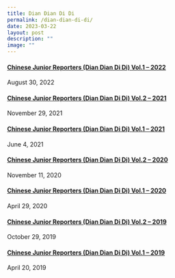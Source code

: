 ```yaml
---
title: Dian Dian Di Di
permalink: /dian-dian-di-di/
date: 2023-03-22
layout: post
description: ""
image: ""
---
```

<h4><strong><a title="Chinese Junior Reporters (Dian Dian Di Di) Vol.2 &ndash; 2021" href="/2022/08/30/chinese-junior-reporters-dian-dian-di-di-vol-1-2022/" rel="bookmark">Chinese Junior Reporters (Dian Dian Di Di) Vol.1 – 2022</a></strong></h4>
<div>August 30, 2022</div>
<h4><strong><a title="Chinese Junior Reporters (Dian Dian Di Di) Vol.2 &ndash; 2021" href="/2021/11/29/chinese-junior-reporters-dian-dian-di-di-vol-2-2021/" rel="bookmark">Chinese Junior Reporters (Dian Dian Di Di) Vol.2 &ndash; 2021</a></strong></h4>
<div>November 29, 2021</div>
<h4><strong><a title="Chinese Junior Reporters (Dian Dian Di Di) Vol.1 &ndash; 2021" href="/2021/06/04/chinese-junior-reporters-dian-dian-di-di-vol-1-2021/" rel="bookmark">Chinese Junior Reporters (Dian Dian Di Di) Vol.1 &ndash; 2021</a></strong></h4>
<div>June 4, 2021</div>
<h4><strong><a title="Chinese Junior Reporters (Dian Dian Di Di) Vol.2 &ndash; 2020" href="/2020/11/11/chinese-junior-reporters-dian-dian-di-di-vol-2-2020/" rel="bookmark">Chinese Junior Reporters (Dian Dian Di Di) Vol.2 &ndash; 2020</a></strong></h4>
<div>November 11, 2020</div>
<h4><strong><a title="Chinese Junior Reporters (Dian Dian Di Di) Vol.1 &ndash; 2020" href="/2020/04/29/dian-dian-di-di-april-2020/" rel="bookmark">Chinese Junior Reporters (Dian Dian Di Di) Vol.1 &ndash; 2020</a></strong></h4>
<div>April 29, 2020</div>
<h4><strong><a title="Chinese Junior Reporters (Dian Dian Di Di) Vol.2 &ndash; 2019" href="/2019/10/29/chinese-junior-reporters-dian-dian-di-di-2/" rel="bookmark">Chinese Junior Reporters (Dian Dian Di Di) Vol.2 &ndash; 2019</a></strong></h4>
<div>October 29, 2019</div>
<h4><strong><a title="Chinese Junior Reporters (Dian Dian Di Di) Vol.1 &ndash; 2019" href="/2019/04/20/chinese-junior-reporters-dian-dian-di-di/" rel="bookmark">Chinese Junior Reporters (Dian Dian Di Di) Vol.1 &ndash; 2019</a></strong></h4>
<div>April 20, 2019</div>